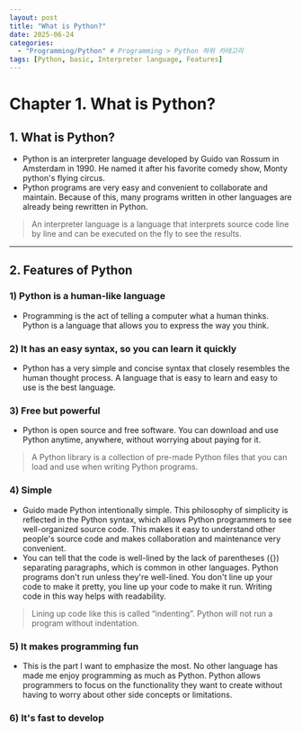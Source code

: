 ```yaml
---
layout: post
title: "What is Python?"
date: 2025-06-24 
categories:
  - "Programming/Python" # Programming > Python 하위 카테고리
tags: [Python, basic, Interpreter language, Features]
---
```

# Chapter 1. What is Python?         
## 1. What is Python?
- Python is an interpreter language developed by Guido van Rossum in Amsterdam in 1990. He named it after his favorite comedy show, Monty python's flying circus.     
- Python programs are very easy and convenient to collaborate and maintain. Because of this, many programs written in other languages are already being rewritten in Python.      

> An interpreter language is a language that interprets source code line by line and can be executed on the fly to see the results.     

---
## 2. Features of Python
### 1) Python is a human-like language
- Programming is the act of telling a computer what a human thinks. Python is a language that allows you to express the way you think.       

### 2) It has an easy syntax, so you can learn it quickly
-  Python has a very simple and concise syntax that closely resembles the human thought process. A language that is easy to learn and easy to use is the best language.     

### 3) Free but powerful
- Python is open source and free software. You can download and use Python anytime, anywhere, without worrying about paying for it.        

> A Python library is a collection of pre-made Python files that you can load and use when writing Python programs.              

### 4) Simple
- Guido made Python intentionally simple.  This philosophy of simplicity is reflected in the Python syntax, which allows Python programmers to see well-organized source code. This makes it easy to understand other people's source code and makes collaboration and maintenance very convenient.          
- You can tell that the code is well-lined by the lack of parentheses ({}) separating paragraphs, which is common in other languages. Python programs don't run unless they're well-lined. You don't line up your code to make it pretty, you line up your code to make it run. Writing code in this way helps with readability.        

> Lining up code like this is called “indenting”. Python will not run a program without indentation.               

### 5) It makes programming fun
- This is the part I want to emphasize the most. No other language has made me enjoy programming as much as Python. Python allows programmers to focus on the functionality they want to create without having to worry about other side concepts or limitations.          

### 6) It's fast to develop
